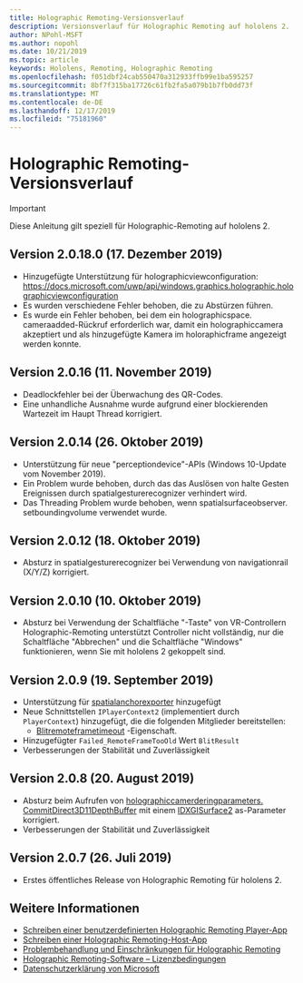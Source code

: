 ```yaml
---
title: Holographic Remoting-Versionsverlauf
description: Versionsverlauf für Holographic Remoting auf hololens 2.
author: NPohl-MSFT
ms.author: nopohl
ms.date: 10/21/2019
ms.topic: article
keywords: Hololens, Remoting, Holographic Remoting
ms.openlocfilehash: f051dbf24cab550470a312933ffb99e1ba595257
ms.sourcegitcommit: 8bf7f315ba17726c61fb2fa5a079b1b7fb0dd73f
ms.translationtype: MT
ms.contentlocale: de-DE
ms.lasthandoff: 12/17/2019
ms.locfileid: "75181960"
---
```

# <a name="holographic-remoting-version-history"></a>Holographic Remoting-Versionsverlauf

> [!IMPORTANT]
> Diese Anleitung gilt speziell für Holographic-Remoting auf hololens 2.

## Version 2.0.18.0 (17. Dezember 2019)<a name="v2.0.18"></a>
* Hinzugefügte Unterstützung für holographicviewconfiguration: https://docs.microsoft.com/uwp/api/windows.graphics.holographic.holographicviewconfiguration
* Es wurden verschiedene Fehler behoben, die zu Abstürzen führen.
* Es wurde ein Fehler behoben, bei dem ein holographicspace. cameraadded-Rückruf erforderlich war, damit ein holographiccamera akzeptiert und als hinzugefügte Kamera im holoraphicframe angezeigt werden konnte.

## Version 2.0.16 (11. November 2019)<a name="2.0.16"></a>
* Deadlockfehler bei der Überwachung des QR-Codes.
* Eine unhandliche Ausnahme wurde aufgrund einer blockierenden Wartezeit im Haupt Thread korrigiert.

## Version 2.0.14 (26. Oktober 2019)<a name="v2.0.14"></a>
* Unterstützung für neue "perceptiondevice"-APIs (Windows 10-Update vom November 2019).
* Ein Problem wurde behoben, durch das das Auslösen von halte Gesten Ereignissen durch spatialgesturerecognizer verhindert wird.
* Das Threading Problem wurde behoben, wenn spatialsurfaceobserver. setboundingvolume verwendet wurde.

## Version 2.0.12 (18. Oktober 2019)<a name="v2.0.12"></a>
* Absturz in spatialgesturerecognizer bei Verwendung von navigationrail (X/Y/Z) korrigiert.

## Version 2.0.10 (10. Oktober 2019)<a name="v2.0.10"></a>
* Absturz bei Verwendung der Schaltfläche "-Taste" von VR-Controllern Holographic-Remoting unterstützt Controller nicht vollständig, nur die Schaltfläche "Abbrechen" und die Schaltfläche "Windows" funktionieren, wenn Sie mit hololens 2 gekoppelt sind.

## Version 2.0.9 (19. September 2019)<a name="v2.0.9"></a>
* Unterstützung für [spatialanchorexporter](https://docs.microsoft.com/uwp/api/windows.perception.spatial.spatialanchorexporter) hinzugefügt
* Neue Schnittstellen ```IPlayerContext2``` (implementiert durch ```PlayerContext```) hinzugefügt, die die folgenden Mitglieder bereitstellen:
  - [Blitremoteframetimeout](holographic-remoting-create-player.md#BlitRemoteFrameTimeout) -Eigenschaft.
* Hinzugefügter ```Failed_RemoteFrameTooOld``` Wert ```BlitResult```
* Verbesserungen der Stabilität und Zuverlässigkeit

## Version 2.0.8 (20. August 2019)<a name="v2.0.8"></a>

* Absturz beim Aufrufen von [holographiccamerderingparameters. CommitDirect3D11DepthBuffer](https://docs.microsoft.com/uwp/api/windows.graphics.holographic.holographiccamerarenderingparameters.commitdirect3d11depthbuffer) mit einem [IDXGISurface2](https://docs.microsoft.com/windows/win32/api/dxgi1_2/nn-dxgi1_2-idxgisurface2) as-Parameter korrigiert.
* Verbesserungen der Stabilität und Zuverlässigkeit

## Version 2.0.7 (26. Juli 2019)<a name="v2.0.7"></a>

* Erstes öffentliches Release von Holographic Remoting für hololens 2.

## <a name="see-also"></a>Weitere Informationen
* [Schreiben einer benutzerdefinierten Holographic Remoting Player-App](holographic-remoting-create-player.md)
* [Schreiben einer Holographic Remoting-Host-App](holographic-remoting-create-host.md)
* [Problembehandlung und Einschränkungen für Holographic Remoting](holographic-remoting-troubleshooting.md)
* [Holographic Remoting-Software – Lizenzbedingungen](https://docs.microsoft.com/legal/mixed-reality/microsoft-holographic-remoting-software-license-terms)
* [Datenschutzerklärung von Microsoft](https://go.microsoft.com/fwlink/?LinkId=521839)
